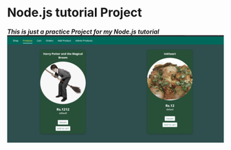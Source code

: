 # Node.js tutorial Project
***This is just a practice Project for my Node.js tutorial***
![SCREENSHOT](images/sc.png)
